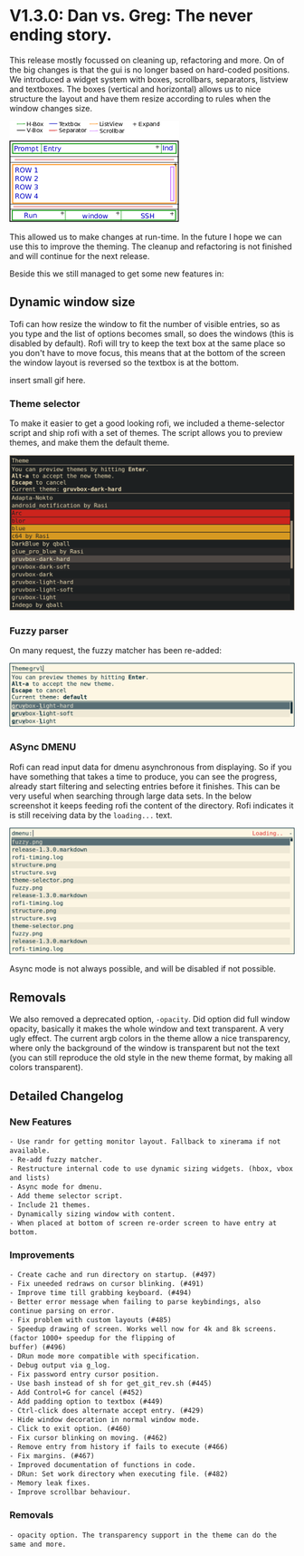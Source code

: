 # V1.3.0: Dan vs. Greg: The never ending story.

This release mostly focussed on cleaning up, refactoring and more. On of the big changes is that the gui is no longer
based on hard-coded positions. We introduced a widget system with boxes, scrollbars, separators, listview and textboxes.
The boxes (vertical and horizontal) allows us to nice structure the layout and have them resize according to rules when
the window changes size.

![structure](structure.png)

This allowed us to make changes at run-time. In the future I hope we can use this to improve the theming.  The cleanup
and refactoring is not finished and will continue for the next release.

Beside this we still managed to get some new features in:

## Dynamic window size

Tofi can how resize the window to fit the number of visible entries, so as you type and the list of options becomes
small, so does the windows (this is disabled by default). Rofi will try to keep the text box at the same place so you
don't have to move focus, this means that at the bottom of the screen the window layout is reversed so the textbox is at
the bottom.

insert small gif here.

### Theme selector

To make it easier to get a good looking rofi, we included a theme-selector script and ship rofi with a set of themes.
The script allows you to preview themes, and make them the default theme.

![Theme Selector](theme-selector.png)

### Fuzzy parser

On many request, the fuzzy matcher has been re-added:

![fuzzy](fuzzy.png)

### ASync DMENU

Rofi can read input data for dmenu asynchronous from displaying. So if you have something that takes a time to produce,
you can see the progress, already start filtering and selecting entries before it finishes.
This can be very useful when searching through large data sets.
In the below screenshot it keeps feeding rofi the content of the directory. Rofi indicates it is still receiving data by
the `loading...` text.

![async](dmenu-async.png)

Async mode is not always possible, and will be disabled if not possible.

## Removals

We also removed a deprecated option, `-opacity`. Did option did full window opacity, basically it makes the whole window
and text transparent. A very ugly effect. The current argb colors in the theme allow a nice transparency, where only the
background of the window is transparent but not the text (you can still reproduce the old style in the new theme format,
by making all colors transparent).


## Detailed Changelog

### New Features

    - Use randr for getting monitor layout. Fallback to xinerama if not available.
    - Re-add fuzzy matcher.
    - Restructure internal code to use dynamic sizing widgets. (hbox, vbox and lists)
    - Async mode for dmenu.
    - Add theme selector script.
    - Include 21 themes.
    - Dynamically sizing window with content.
    - When placed at bottom of screen re-order screen to have entry at bottom.

### Improvements

    - Create cache and run directory on startup. (#497)
    - Fix uneeded redraws on cursor blinking. (#491)
    - Improve time till grabbing keyboard. (#494)
    - Better error message when failing to parse keybindings, also continue parsing on error.
    - Fix problem with custom layouts (#485)
    - Speedup drawing of screen. Works well now for 4k and 8k screens. (factor 1000+ speedup for the flipping of
    buffer) (#496)
    - DRun mode more compatible with specification.
    - Debug output via g_log.
    - Fix password entry cursor position.
    - Use bash instead of sh for get_git_rev.sh (#445)
    - Add Control+G for cancel (#452)
    - Add padding option to textbox (#449)
    - Ctrl-click does alternate accept entry. (#429)
    - Hide window decoration in normal window mode.
    - Click to exit option. (#460)
    - Fix cursor blinking on moving. (#462)
    - Remove entry from history if fails to execute (#466)
    - Fix margins. (#467)
    - Improved documentation of functions in code.
    - DRun: Set work directory when executing file. (#482)
    - Memory leak fixes.
    - Improve scrollbar behaviour.

### Removals

    - opacity option. The transparency support in the theme can do the same and more.
